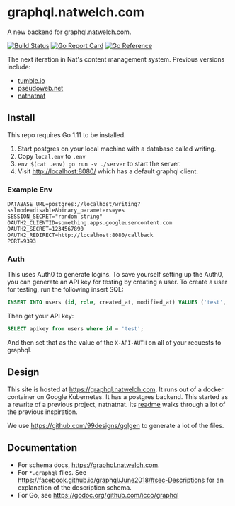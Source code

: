 # graphql.natwelch.com

A new backend for graphql.natwelch.com.

[![Build Status](https://travis-ci.org/icco/graphql.svg?branch=master)](https://travis-ci.org/icco/graphql)
[![Go Report Card](https://goreportcard.com/badge/github.com/icco/graphql)](https://goreportcard.com/report/github.com/icco/graphql)
[![Go Reference](https://pkg.go.dev/badge/github.com/icco/graphql.svg)](https://pkg.go.dev/github.com/icco/graphql)

The next iteration in Nat's content management system. Previous versions include:

 * [tumble.io](http://github.com/icco/tumble)
 * [pseudoweb.net](http://github.com/icco/pseudoweb)
 * [natnatnat](http://github.com/icco/natnatnat)

## Install

This repo requires Go 1.11 to be installed.

 1. Start postgres on your local machine with a database called writing.
 2. Copy `local.env` to `.env`
 3. `env $(cat .env) go run -v ./server` to start the server.
 4. Visit <http://localhost:8080/> which has a default graphql client.

### Example Env

```
DATABASE_URL=postgres://localhost/writing?sslmode=disable&binary_parameters=yes
SESSION_SECRET="random string"
OAUTH2_CLIENTID=something.apps.googleusercontent.com
OAUTH2_SECRET=1234567890
OAUTH2_REDIRECT=http://localhost:8080/callback
PORT=9393
```

### Auth

This uses Auth0 to generate logins. To save yourself setting up the Auth0, you can generate an API key for testing by creating a user. To create a user for testing, run the following insert SQL:

```sql
INSERT INTO users (id, role, created_at, modified_at) VALUES ('test', 'admin', now(), now());
```

Then get your API key:

```sql
SELECT apikey from users where id = 'test';
```

And then set that as the value of the `X-API-AUTH` on all of your requests to graphql.

## Design

This site is hosted at <https://graphql.natwelch.com>. It runs out of a docker container on Google Kubernetes. It has a postgres backend. This started as a rewrite of a previous project, natnatnat. Its [readme](https://github.com/icco/natnatnat/blob/master/README.md) walks through a lot of the previous inspiration.

We use <https://github.com/99designs/gqlgen> to generate a lot of the files.

## Documentation

 - For schema docs, https://graphql.natwelch.com.
 - For `*.graphql` files. See <https://facebook.github.io/graphql/June2018/#sec-Descriptions> for an explanation of the description schema.
 - For Go, see https://godoc.org/github.com/icco/graphql
